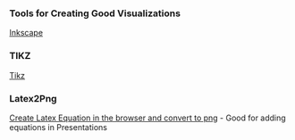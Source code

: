 ### Tools for Creating Good Visualizations
[Inkscape](https://inkscape.org/)

### TIKZ
[Tikz](https://www.overleaf.com/learn/latex/TikZ_package)

### Latex2Png
[Create Latex Equation in the browser and convert to png](http://latex2png.com/) - Good for adding equations in Presentations

